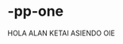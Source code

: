 # -pp-one

HOLA ALAN KETAI ASIENDO OIE


<div id="rating"></div>

<script>
  function renderStars(rating) {
    const fullStar = "★";
    const emptyStar = "☆";
    let stars = "";

    for (let i = 1; i <= 5; i++) {
      stars += i <= rating ? fullStar : emptyStar;
    }
    return stars;
  }

  document.getElementById("rating").innerHTML = renderStars(3);
</script>

